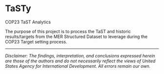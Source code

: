 # TaSTy
COP23 TaST Analytics

The purpose of this project is to process the TaST and historic results/targets from the MER Structured Dataset to leverage during the COP23 Target setting process.

---

*Disclaimer: The findings, interpretation, and conclusions expressed herein are those of the authors and do not necessarily reflect the views of United States Agency for International Development. All errors remain our own.*